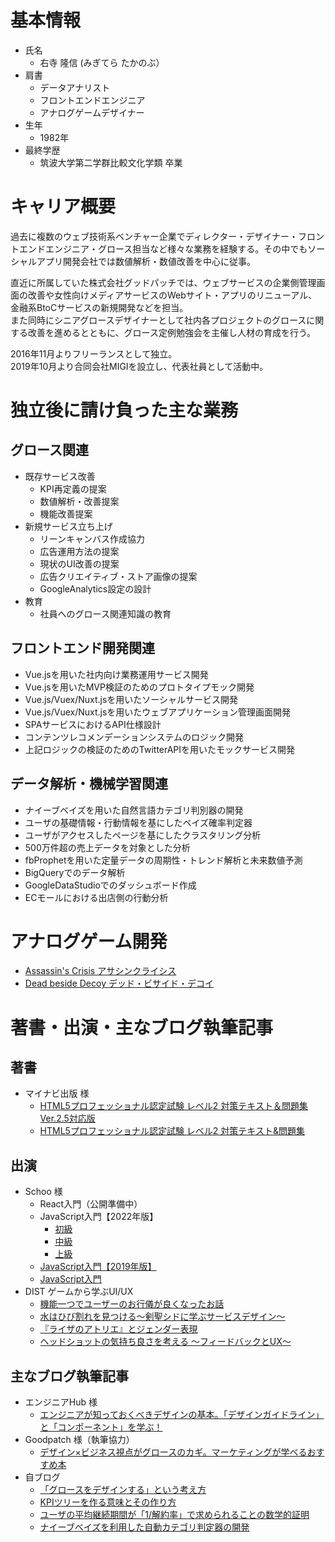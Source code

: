 # 基本情報

- 氏名
	- 右寺 隆信 (みぎてら たかのぶ）
- 肩書
	- データアナリスト
	- フロントエンドエンジニア
	- アナログゲームデザイナー
- 生年
	- 1982年
- 最終学歴
	- 筑波大学第二学群比較文化学類 卒業

# キャリア概要

過去に複数のウェブ技術系ベンチャー企業でディレクター・デザイナー・フロントエンドエンジニア・グロース担当など様々な業務を経験する。その中でもソーシャルアプリ開発会社では数値解析・数値改善を中心に従事。  

直近に所属していた株式会社グッドパッチでは、ウェブサービスの企業側管理画面の改善や女性向けメディアサービスのWebサイト・アプリのリニューアル、金融系BtoCサービスの新規開発などを担当。  
また同時にシニアグロースデザイナーとして社内各プロジェクトのグロースに関する改善を進めるとともに、グロース定例勉強会を主催し人材の育成を行う。

2016年11月よりフリーランスとして独立。  
2019年10月より合同会社MIGIを設立し、代表社員として活動中。

# 独立後に請け負った主な業務

## グロース関連
- 既存サービス改善
	- KPI再定義の提案
	- 数値解析・改善提案
	- 機能改善提案
- 新規サービス立ち上げ
	- リーンキャンバス作成協力
	- 広告運用方法の提案
	- 現状のUI改善の提案
	- 広告クリエイティブ・ストア画像の提案
	- GoogleAnalytics設定の設計
- 教育
	- 社員へのグロース関連知識の教育

## フロントエンド開発関連
- Vue.jsを用いた社内向け業務運用サービス開発
- Vue.jsを用いたMVP検証のためのプロトタイプモック開発
- Vue.js/Vuex/Nuxt.jsを用いたソーシャルサービス開発
- Vue.js/Vuex/Nuxt.jsを用いたウェブアプリケーション管理画面開発
- SPAサービスにおけるAPI仕様設計
- コンテンツレコメンデーションシステムのロジック開発
- 上記ロジックの検証のためのTwitterAPIを用いたモックサービス開発

## データ解析・機械学習関連
- ナイーブベイズを用いた自然言語カテゴリ判別器の開発
- ユーザの基礎情報・行動情報を基にしたベイズ確率判定器
- ユーザがアクセスしたページを基にしたクラスタリング分析
- 500万件超の売上データを対象とした分析
- fbProphetを用いた定量データの周期性・トレンド解析と未来数値予測
- BigQueryでのデータ解析
- GoogleDataStudioでのダッシュボード作成
- ECモールにおける出店側の行動分析

# アナログゲーム開発
- [Assassin's Crisis アサシンクライシス](https://ac.migi.site/)
- [Dead beside Decoy デッド・ビサイド・デコイ](https://dbd.migi.site/)

# 著書・出演・主なブログ執筆記事

## 著書
- マイナビ出版 様
	- [HTML5プロフェッショナル認定試験 レベル2 対策テキスト＆問題集 Ver.2.5対応版](https://www.amazon.co.jp/dp/4839980446/)
	- [HTML5プロフェッショナル認定試験 レベル2 対策テキスト&問題集](https://www.amazon.co.jp/dp/4839963037/)

## 出演
- Schoo 様
  - React入門（公開準備中）
  - JavaScript入門【2022年版】
    - [初級](https://schoo.jp/course/7278)
    - [中級](https://schoo.jp/course/7318)
    - [上級](https://schoo.jp/course/7354)
  - [JavaScript入門【2019年版】](https://schoo.jp/class/6508)
  - [JavaScript入門](https://schoo.jp/class/2406)
- DIST ゲームから学ぶUI/UX
	- [機能一つでユーザーのお行儀が良くなったお話](https://speakerdeck.com/migi1982/ji-neng-1tudeyuzafalseoxing-yi-galiang-kunatutaohua-dist22)
	- [水はひび割れを見つける〜剣聖シドに学ぶサービスデザイン〜](https://speakerdeck.com/migi1982/shui-hahibige-rewojian-tukeru-jian-sheng-sidonixue-busabisudezain)
	- [『ライザのアトリエ』とジェンダー表現](https://speakerdeck.com/migi1982/raizafalseatorie-toziendabiao-xian)
	- [ヘッドショットの気持ち良さを考える 〜フィードバックとUX〜](https://speakerdeck.com/migi1982/hetudosiyotutonoqi-chi-tiliang-sawokao-eru-huidobatukutoux)

## 主なブログ執筆記事
- エンジニアHub 様
	- [エンジニアが知っておくべきデザインの基本。「デザインガイドライン」と「コンポーネント」を学ぶ！](https://employment.en-japan.com/engineerhub/entry/2017/07/21/110000)
- Goodpatch 様（執筆協力）
  - [デザイン×ビジネス視点がグロースのカギ。マーケティングが学べるおすすめ本](https://goodpatch.com/blog/recommended-marketing-books)
- 自ブログ
	- [「グロースをデザインする」という考え方](http://migi.hatenablog.com/entry/growthdesign)
	- [KPIツリーを作る意味とその作り方](http://migi.hatenablog.com/entry/kpi-tree)
	- [ユーザの平均継続期間が「1/解約率」で求められることの数学的証明](http://migi.hatenablog.com/entry/churn-formula)
	- [ナイーブベイズを利用した自動カテゴリ判定器の開発](http://migi.hatenablog.com/entry/naivebayes)
